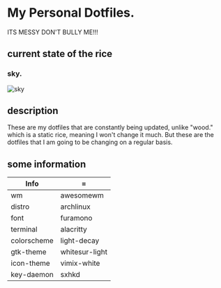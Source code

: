 # My Personal Dotfiles.
ITS MESSY DON'T BULLY ME!!!
## current state of the rice
### sky.
![sky](https://user-images.githubusercontent.com/118438453/207280934-ab19d9c4-5813-4d08-a560-5e6d15a4e345.png)

## description
These are my dotfiles that are constantly being updated, unlike "wood." which is a static rice, meaning I won't change it much.
But these are the dotfiles that I am going to be changing on a regular basis.

## some information
| Info      |    =    |
| --------- | ------- |
| wm        | awesomewm |
| distro    | archlinux |
| font      | furamono  |
| terminal  | alacritty |
| colorscheme| light-decay |
| gtk-theme | whitesur-light |
| icon-theme | vimix-white |
| key-daemon| sxhkd |
